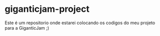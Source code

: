 # giganticjam-project
Este é um repositorio onde estarei colocando os codigos do meu projeto para a GiganticJam ;)
